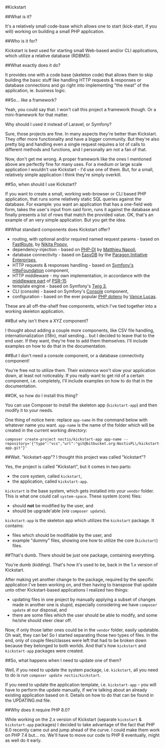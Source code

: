 #Kickstart

##What is it?

It's a relatively small code-base which allows one to start (kick-start, if you will) 
working on building a small PHP application.

##Who is it for?

Kickstart is best used for starting small Web-based and/or CLI applications, which 
utilize a relative database (RDBMS).

##What exactly does it do?

It provides one with a code base (skeleton code) that allows them to skip 
building the basic stuff like handling HTTP requests & responses or 
database connections and go right into implementing "the meat" of the application, ie.
business logic.

##So... like a framework?

Yeah, you could say that. I won't call this project a framework though. Or a 
mini-framework for that matter.

Why should I used it instead of Laravel, or Symfony?

Sure, those projects are fine. In many aspects they're better than Kickstart.
They offer more functionality and have a bigger community. But they're also 
pretty big and handling even a single request requires a lot of calls to
different methods and functions, and I personally am not a fan of that.  

Now, don't get me wrong. A proper framework like the ones I mentioned above are
perfectly fine for many uses. For a medium or large scale application I wouldn't
use Kickstart -  I'd use one of them. But, for a small, relatively simple
application I think they're simply overkill.

##So, when should I use Kickstart?

If you want to create a small, working web-browser or CLI based PHP application,
that runs some relatively static SQL queries against the database. For example:
you want an application that has a one-field web form, takes the user's input 
from  said form, runs it against the database and finally presents a list of rows
that match the provided value. OK, that's an example of an very simple application.
But you get the idea.

##What standard components does Kickstart offer?

* routing, with optional and/or required named request params - based on 
  [FastRoute](https://github.com/nikic/FastRoute), 
  by [Nikita Popov](https://github.com/nikic),
* dependency-injection - based on 
  [PHP-DI](https://php-di.org/) 
  by [Matthieu Napoli](https://github.com/mnapoli),
* database connectivity - based on 
  [EasyDB](https://github.com/paragonie/easydb) 
  by the [Paragon Initiative Enterprises](https://paragonie.com/),
* HTTP requests & responses handling - based on 
  [Symfony's](https://symfony.com/) 
  [HttpFoundation](https://symfony.com/doc/5.2/components/http_foundation.html) 
  component,
* HTTP middleware - my own implementation, in accordance with the 
  [middleware part](https://www.php-fig.org/psr/psr-15/#12-middleware) of 
  [PSR-15](https://www.php-fig.org/psr/psr-15/)
* template engine - based on Symfony's [Twig 3](https://twig.symfony.com/doc/3.x/),
* CLI (console) - based on Symfony's 
  [Console](https://symfony.com/doc/5.2/components/console.html) component,
* configuration - based on the ever popular 
  [PHP dotenv](https://github.com/vlucas/phpdotenv) 
  by [Vance Lucas](https://github.com/vlucas).

These are all off-the-shelf free components, which I've tied together into a
working skeleton application.

##But why isn't there a XYZ component?

I thought about adding a couple more components, like CSV file handling,
internationalization (i18n), mail sending... but I decided to leave that to the
end user. If they want, they're free to add them themselves. I'll include 
examples on how to do that in the documentation.

##But I don't need a console component, or a database connectivity component!

You're free not to utilize them. Their existence won't slow your application
down, at least not noticeably. If you really want to get rid of a certain
component, i.e. completely, I'll include examples on how to do that in the
documentation.

##OK, so how do I install this thing?

You can use Composer to install the skeleton app (`kickstart-app`) and then modify it
to your needs.

One thing of notice here: replace `app-name` in the command below with whatever name
you want. `app-name` is the name of the folder which will be created in the current
working directory:

```
composer create-project noctis/kickstart-app app-name --repository='{"type":"vcs","url":"git@bitbucket.org:NoctisPL\/kickstart-app.git"}'
```

##Wait. "kickstart-app"? I thought this project was called "kickstart"?

Yes, the project is called "Kickstart", but it comes in two parts:

* the core system, called `kickstart`,
* the application, called `kickstart-app`.

`kickstart` is the base system, which gets installed into your `vendor` folder.
This is what one could call `system-space`. These system (core) files:

* should **not** be modified by the user, and
* should be upgrade'able (_via_ `composer update`).

`kickstart-app` is the skeleton app which utilizes the `kickstart` package.
It contains:

* files which should be modifiable by the user, and
* example "dummy" files, showing one how to utilize the core (`kickstart`) files.

##That's dumb. There should be just one package, containing everything.

You're dumb (kidding). That's how it's used to be, back in the 1.x version of 
Kickstart.

After making yet another change to the package, required by the specific
application I've been working on, and then having to transpose that update
unto other Kickstart-based applications I realized two things:

* updating files in one project by manually applying a subset of changes made 
  in another one is stupid, especially considering we have 
  `composer update` at our disposal, and
* there are some files which the user should be able to modify, and some he/she
  should steer clear off.
  
Now, if only those latter ones could be in the `vendor` folder, easily updatable. 
Oh wait, they can be! So I started separating those two types of files. 
In the end, only of couple files/classes were left that had to be broken down
because they belonged to both worlds. And that's how `kickstart` and 
`kickstart-app` packages were created.

##So, what happens when I need to update one of them?

Well, if you need to update the system package, i.e. `kickstart`, all you need
to do is run `composer update noctis/kickstart`.

If you need to update the application template, i.e. `kickstart-app` - you will
have to perform the update manually, if we're talking about an already existing
application based on it. Details on how to do that can be found in the 
UPDATING.md file.

##Why does it require PHP 8.0?

While working on the 2.x version of Kickstart (separate `kickstart` & 
`kickstart-app` packages) I decided to take advantage of the fact that PHP 8.0
recently came out and jump ahead of the curve. I could make them work on
PHP 7.4 but... no. We'll have to move our code to PHP 8 eventually, might as
well do it early.